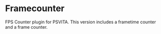 # Framecounter
FPS Counter plugin for PSVITA. This version includes a frametime counter and a frame counter.
